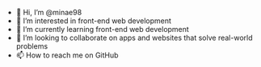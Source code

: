 - 👋 Hi, I’m @minae98
- 👀 I’m interested in front-end web development
- 🌱 I’m currently learning front-end web development
- 💞️ I’m looking to collaborate on apps and websites that solve real-world problems
- 📫 How to reach me on GitHub

<!---
minae98/minae98 is a ✨ special ✨ repository because its `README.md` (this file) appears on your GitHub profile.
You can click the Preview link to take a look at your changes.
--->
